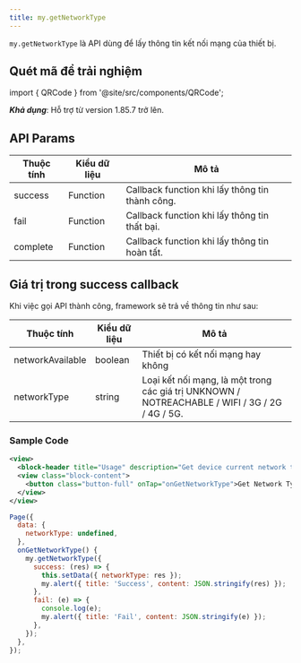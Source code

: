 ```yaml
---
title: my.getNetworkType
---
```


`my.getNetworkType` là API dùng để lấy thông tin kết nối mạng của thiết bị.

## Quét mã để trải nghiệm

import { QRCode } from '@site/src/components/QRCode';

<QRCode page="pages/api/network-type/index" />

**_Khả dụng_**: Hỗ trợ từ version 1.85.7 trở lên.

## API Params

| Thuộc tính | Kiểu dữ liệu | Mô tả                                                                                 |
| ---------- | ------------ | ------------------------------------------------------------------------------------- |
| success    | Function     | Callback function khi lấy thông tin thành công.                                       |
| fail       | Function     | Callback function khi lấy thông tin thất bại.                                         |
| complete   | Function     | Callback function khi lấy thông tin hoàn tất.                                         |

## Giá trị trong success callback

Khi việc gọi API thành công, framework sẽ trả về thông tin như sau:

| Thuộc tính            | Kiểu dữ liệu | Mô tả                                                                      |
| --------------------- | -------------| -------------------------------------------------------------------------- |
| networkAvailable      | boolean      | Thiết bị có kết nối mạng hay không                                      |
| networkType           | string       | Loại kết nối mạng, là một trong các giá trị UNKNOWN / NOTREACHABLE / WIFI / 3G / 2G / 4G / 5G.  |

### Sample Code

```xml
<view>
  <block-header title="Usage" description="Get device current network type" />
  <view class="block-content">
    <button class="button-full" onTap="onGetNetworkType">Get Network Type</button>
  </view>
</view>
```

```js
Page({
  data: {
    networkType: undefined,
  },
  onGetNetworkType() {
    my.getNetworkType({
      success: (res) => {
        this.setData({ networkType: res });
        my.alert({ title: 'Success', content: JSON.stringify(res) });
      },
      fail: (e) => {
        console.log(e);
        my.alert({ title: 'Fail', content: JSON.stringify(e) });
      },
    });
  },
});
```
